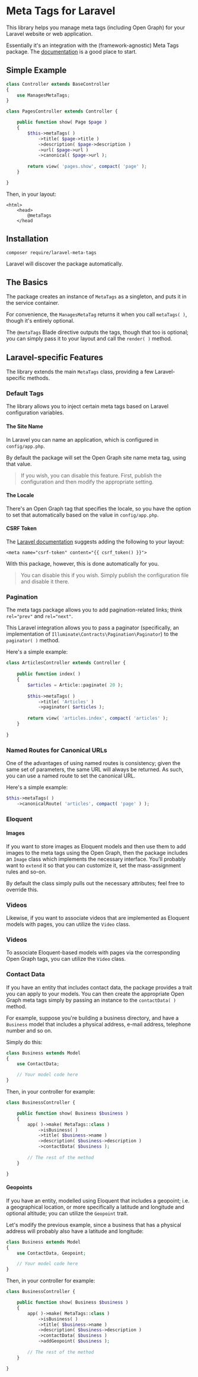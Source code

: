 # Meta Tags for Laravel

This library helps you manage meta tags (including Open Graph) for your Laravel website or web application.

Essentially it's an integration with the (framework-agnostic) Meta Tags package. The [documentation](https://lukaswhite.github.io/meta-tags) is a good place to start.

## Simple Example

```php
class Controller extends BaseController
{
    use ManagesMetaTags;
}

class PagesController extends Controller {

	public function show( Page $page )
	{
		$this->metaTags( )
			->title( $page->title )
			->description( $page->description )
			->url( $page->url )
			->canonical( $page->url );
			
		return view( 'pages.show', compact( 'page' );
	}

}
```

Then, in your layout:

```
<html>
	<head>
		@metaTags
	</head
```	

## Installation

```
composer require/laravel-meta-tags	
```

Laravel will discover the package automatically.

## The Basics

The package creates an instance of `MetaTags` as a singleton, and puts it in the service container.

For convenience, the `ManagesMetaTag` returns it when you call `metaTags( )`, though it's entirely optional.

The `@metaTags` Blade directive outputs the tags, though that too is optional; you can simply pass it to your layout and call the `render( )` method.

## Laravel-specific Features

The library extends the main `MetaTags` class, providing a few Laravel-specific methods.

### Default Tags

The library allows you to inject certain meta tags based on Laravel configuration variables.

#### The Site Name

In Laravel you can name an application, which is configured in `config/app.php`.

By default the package will set the Open Graph site name meta tag, using that value.

> If you wish, you can disable this feature. First, publish the configuration and then modify the appropriate setting.

#### The Locale

There's an Open Graph tag that specifies the locale, so you have the option to set that automatically based on the value in `config/app.php`.

#### CSRF Token

The [Laravel documentation](https://laravel.com/docs/5.6/csrf#csrf-x-csrf-token) suggests adding the following to your layout:

```
<meta name="csrf-token" content="{{ csrf_token() }}">
```

With this package, however, this is done automatically for you.

> You can disable this if you wish. Simply publish the configuration file and disable it there.

### Pagination

The meta tags package allows you to add pagination-related links; think `rel="prev"` and `rel="next"`.

This Laravel integration allows you to pass a paginator (specifically, an implementation of `Illuminate\Contracts\Pagination\Paginator`) to the `paginator( )` method.

Here's a simple example:

```php
class ArticlesController extends Controller {
	
	public function index( )
	{
		$articles = Article::paginate( 20 );
		
		$this->metaTags( )
			->title( 'Articles' )
			->paginator( $articles );
			
		return view( 'articles.index', compact( 'articles' );	
	}
	
}
```

### Named Routes for Canonical URLs

One of the advantages of using named routes is consistency; given the same set of parameters, the same URL will always be returned. As such, you can use a named route to set the canonical URL.

Here's a simple example:

```php
$this->metaTags( )
	->canonicalRoute( 'articles', compact( 'page' ) );
```

### Eloquent

#### Images

If you want to store images as Eloquent models and then use them to add images to the meta tags using the Open Graph, then the package includes an `Image` class which implements the necessary interface. You'll probably want to `extend` it so that you can customize it, set the mass-assignment rules and so-on.

By default the class simply pulls out the necessary attributes; feel free to override this.

### Videos

Likewise, if you want to associate videos that are implemented as Eloquent models with pages, you can utilize the `Video` class.

### Videos

To associate Eloquent-based models with pages via the corresponding Open Graph tags, you can utilize the `Video` class.

### Contact Data

If you have an entity that includes contact data, the package provides a trait you can apply to your models. You can then create the appropriate Open Graph meta tags simply by passing an instance to the `contactData( )` method.

For example, suppose you're building a business directory, and have a `Business` model that includes a physical address, e-mail address, telephone number and so on.

Simply do this:

```php
class Business extends Model
{
	use ContactData;

	// Your model code here
}
```

Then, in your controller for example:

```php
class BusinessController {

	public function show( Business $business )
	{
		app( )->make( MetaTags::class )
			->isBusiness( )
			->title( $business->name )
			->description( $business->description )
			->contactData( $business );
			
		// The rest of the method	
	}

}
```

#### Geopoints

If you have an entity, modelled using Eloquent that includes a geopoint; i.e. a geographical location, or more specifically a latitude and longitude and optional altitude; you can utilize the `Geopoint` trait.

Let's modify the previous example, since a business that has a physical address will probably also have a latitude and longitude:


```php
class Business extends Model
{
	use ContactData, Geopoint;

	// Your model code here
}
```

Then, in your controller for example:

```php
class BusinessController {

	public function show( Business $business )
	{
		app( )->make( MetaTags::class )
			->isBusiness( )
			->title( $business->name )
			->description( $business->description )
			->contactData( $business )
			->addGeopoint( $business );
			
		// The rest of the method	
	}

}
```


